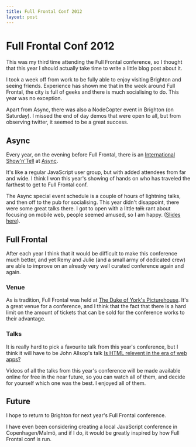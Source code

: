 ```yaml
---
title: Full Frontal Conf 2012
layout: post
---
```


# Full Frontal Conf 2012

This was my third time attending the Full Frontal conference, so I thought that this year I should actually take time to write a little blog post about it.

I took a week off from work to be fully able to enjoy visiting Brighton and seeing friends. Experience has shown me that in the week around Full Frontal, the city is full of geeks and there is much socialising to do. This year was no exception.

Apart from Async, there was also a NodeCopter event in Brighton (on Saturday). I missed the end of day demos that were open to all, but from observing twitter, it seemed to be a great success.

## Async

Every year, on the evening before Full Frontal, there is an [International Show'n'Tell](http://lanyrd.com/2012/asyncjs-showntell-2012/) at [Async](http://asyncjs.com/showntell-2012/).

It's like a regular JavaScript user group, but with added attendees from far and wide. I think I won this year's showing of hands on who has traveled the farthest to get to Full Frontal conf.

The Async special event schedule is a couple of hours of lightning talks, and then off to the pub for socialising. This year didn't disappoint, there were some great talks there. I got to open with a little <del>talk</del> rant about focusing on mobile web, people seemed amused, so I am happy. ([Slides here](https://speakerdeck.com/mrgnrdrck/focusing-on-mobile-web)).

## Full Frontal

After each year I think that it would be difficult to make this conference much better, and yet Remy and Julie (and a small army of dedicated crew) are able to improve on an already very well curated conference again and again.

### Venue

As is tradition, Full Frontal was held at [The Duke of York's Picturehouse](http://www.picturehouses.co.uk/cinema/Duke_Of_Yorks/). It's a great venue for a conference, and I think that the fact that there is a hard limit on the amount of tickets that can be sold for the conference works to their advantage.

### Talks

It is really hard to pick a favourite talk from this year's conference, but I think it will have to be John Allsop's talk [Is HTML relevent in the era of web apps?](http://2012.full-frontal.org/#john)

Videos of all the talks from this year's conference will be made available online for free in the near future, so you can watch all of them, and decide for yourself which one was the best. I enjoyed all of them.

## Future

I hope to return to Brighton for next year's Full Frontal conference.

I have even been considering creating a local JavaScript conference in Copenhagen/Malmö, and if I do, it would be greatly inspired by how Full Frontal conf is run.